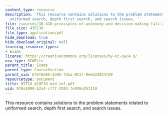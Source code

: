 ```yaml
---
content_type: resource
description: 'This resource contains solutions to the problem statements related to
  uniformed search, depth first search, and search issues. '
file: /courses/16-410-principles-of-autonomy-and-decision-making-fall-2010/976a1098b2a4cff73263fe926e251119_MIT16_410F10_mid_sol.pdf
file_size: 435130
file_type: application/pdf
hide_download: true
hide_download_original: null
learning_resource_types:
- Exams
license: https://creativecommons.org/licenses/by-nc-sa/4.0/
ocw_type: OCWFile
parent_title: Exams
parent_type: CourseSection
parent_uid: b7ef6e65-da95-7daa-011f-9eeb3d934fd9
resourcetype: Document
title: MIT16_410F10_mid_sol.pdf
uid: 976a1098-b2a4-cff7-3263-fe926e251119
---
```

This resource contains solutions to the problem statements related to uniformed search, depth first search, and search issues. 